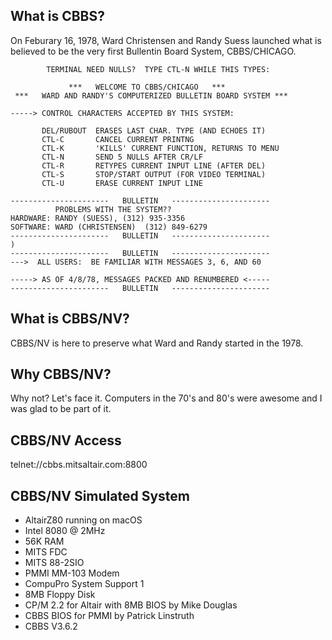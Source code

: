 ## What is CBBS?

On Feburary 16, 1978, Ward Christensen and Randy Suess launched what is believed to be the very first Bullentin Board System, CBBS/CHICAGO.

```
        TERMINAL NEED NULLS?  TYPE CTL-N WHILE THIS TYPES:

             ***   WELCOME TO CBBS/CHICAGO   ***
 ***   WARD AND RANDY'S COMPUTERIZED BULLETIN BOARD SYSTEM ***

-----> CONTROL CHARACTERS ACCEPTED BY THIS SYSTEM:

       DEL/RUBOUT  ERASES LAST CHAR. TYPE (AND ECHOES IT)
       CTL-C       CANCEL CURRENT PRINTNG
       CTL-K       'KILLS' CURRENT FUNCTION, RETURNS TO MENU
       CTL-N       SEND 5 NULLS AFTER CR/LF
       CTL-R       RETYPES CURRENT INPUT LINE (AFTER DEL)
       CTL-S       STOP/START OUTPUT (FOR VIDEO TERMINAL)
       CTL-U       ERASE CURRENT INPUT LINE

----------------------   BULLETIN   ----------------------
          PROBLEMS WITH THE SYSTEM??
HARDWARE: RANDY (SUESS), (312) 935-3356
SOFTWARE: WARD (CHRISTENSEN)  (312) 849-6279
----------------------   BULLETIN   ----------------------
)
----------------------   BULLETIN   ----------------------
--->  ALL USERS:  BE FAMILIAR WITH MESSAGES 3, 6, AND 60

-----> AS OF 4/8/78, MESSAGES PACKED AND RENUMBERED <-----
----------------------   BULLETIN   ----------------------
```

## What is CBBS/NV?

CBBS/NV is here to preserve what Ward and Randy started in the 1978.

## Why CBBS/NV?

Why not? Let's face it. Computers in the 70's and 80's were awesome and I was glad to be part of it.

## CBBS/NV Access

telnet://cbbs.mitsaltair.com:8800

## CBBS/NV Simulated System

* AltairZ80 running on macOS
* Intel 8080 @ 2MHz
* 56K RAM
* MITS FDC
* MITS 88-2SIO
* PMMI MM-103 Modem
* CompuPro System Support 1
* 8MB Floppy Disk
* CP/M 2.2 for Altair with 8MB BIOS by Mike Douglas
* CBBS BIOS for PMMI by Patrick Linstruth
* CBBS V3.6.2
